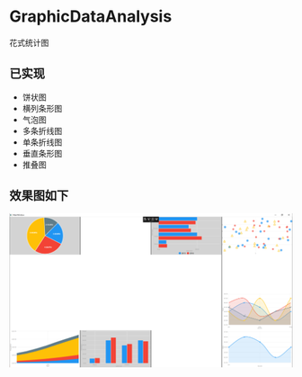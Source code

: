 # GraphicDataAnalysis
花式统计图

## 已实现
- 饼状图
- 横列条形图
- 气泡图
- 多条折线图
- 单条折线图
- 垂直条形图
- 推叠图

## 效果图如下
![avatar](https://github.com/HuaiAnGG/GraphicDataAnalysis/blob/master/GraphicDataAnalysis/Doc/UI.png)

